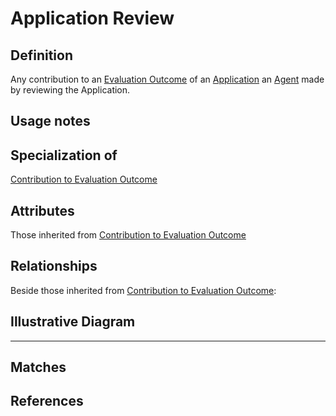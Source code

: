 # Application Review

## Definition
Any contribution to an [Evaluation Outcome](../entities/Evaluation_Outcome.md) of an [Application](../entities/Application.md) an [Agent](../entities/Agent.md) made by reviewing the Application.

## Usage notes

## Specialization of
[Contribution to Evaluation Outcome](../entities/Contribution_to_Evaluation_Outcome.md)

## Attributes
Those inherited from [Contribution to Evaluation Outcome](../entities/Contribution_to_Evaluation_Outcome.md)

## Relationships

Beside those inherited from [Contribution to Evaluation Outcome](../entities/Contribution_to_Evaluation_Outcome.md#relationships):

## Illustrative Diagram

---
## Matches

## References
